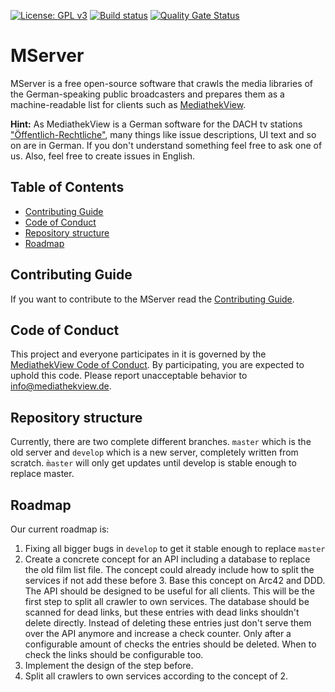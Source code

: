 [![License: GPL v3](https://img.shields.io/badge/License-GPL%20v3-blue.svg)](http://www.gnu.org/licenses/gpl-3.0)
[![Build status](https://github.com/mediathekview/MServer/workflows/Build%20and%20test/badge.svg?branch=develop)](https://github.com/mediathekview/MServer/actions?query=workflow%3A%22Build+and+test%22+branch%3Adevelop)
[![Quality Gate Status](https://sonarcloud.io/api/project_badges/measure?project=mediathekview_MServer&metric=alert_status)](https://sonarcloud.io/dashboard?id=mediathekview_MServer&branch=develop)

<!-- omit in toc -->

# MServer

MServer is a free open-source software that crawls the media libraries of the German-speaking public broadcasters and prepares them as a machine-readable list for clients such as [MediathekView](https://github.com/mediathekview).

**Hint:** As MediathekView is a German software for the DACH tv
stations ["Öffentlich-Rechtliche"](https://de.wikipedia.org/wiki/%C3%96ffentlich-rechtlicher_Rundfunk), many things like
issue descriptions, UI text and so on are in German. If you don't understand something feel free to ask one of us. Also,
feel free to create issues in English.

<!-- omit in toc -->

## Table of Contents

- [Contributing Guide](#contributing-guide)
- [Code of Conduct](#code-of-conduct)
- [Repository structure](#repository-structure)
- [Roadmap](#roadmap)

## Contributing Guide

If you want to contribute to the MServer read
the [Contributing Guide](https://github.com/mediathekview/MServer/blob/develop/CONTRIBUTING.md).

## Code of Conduct

This project and everyone participates in it is governed by the
[MediathekView Code of Conduct](https://github.com/mediathekview/MServer/blob/develop/CODE_OF_CONDUCT.md). By
participating, you are expected to uphold this code. Please report unacceptable behavior to <info@mediathekview.de>.

## Repository structure

Currently, there are two complete different branches. `master` which is the old server and `develop` which is a new
server, completely written from scratch. `m̀aster` will only get updates until develop is stable enough to replace
master.

## Roadmap

Our current roadmap is:

1. Fixing all bigger bugs in `develop` to get it stable enough to replace `master`
2. Create a concrete concept for an API including a database to replace the old film list file. The concept could
   already include how to split the services if not add these before 3. Base this concept on Arc42 and DDD. The API
   should be designed to be useful for all clients. This will be the first step to split all crawler to own services.
   The database should be scanned for dead links, but these entries with dead links shouldn't delete directly. Instead
   of deleting these entries just don't serve them over the API anymore and increase a check counter. Only after a
   configurable amount of checks the entries should be deleted. When to check the links should be configurable too.
3. Implement the design of the step before.
4. Split all crawlers to own services according to the concept of 2.
